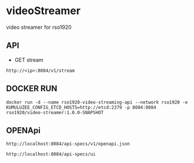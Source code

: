 # videoStreamer
video streamer for rso1920


## API
* GET stream
```$xslt
http://<ip>:8084/v1/stream
```


## DOCKER RUN

```docker run -d --name rso1920-video-streaming-api --network rso1920 -e KUMULUZEE_CONFIG_ETCD_HOSTS=http://etcd:2379 -p 8084:8084 rso1920/video-streamer:1.0.0-SNAPSHOT```


## OPENApi
```
http://localhost:8084/api-specs/v1/openapi.json
```
```
http://localhost:8084/api-specs/ui
```